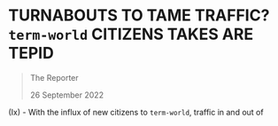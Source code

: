 # TURNABOUTS TO TAME TRAFFIC? `term-world` CITIZENS TAKES ARE TEPID

> The Reporter
>
> 26 September 2022

(Ix) - With the influx of new citizens to `term-world`, traffic in and out of 